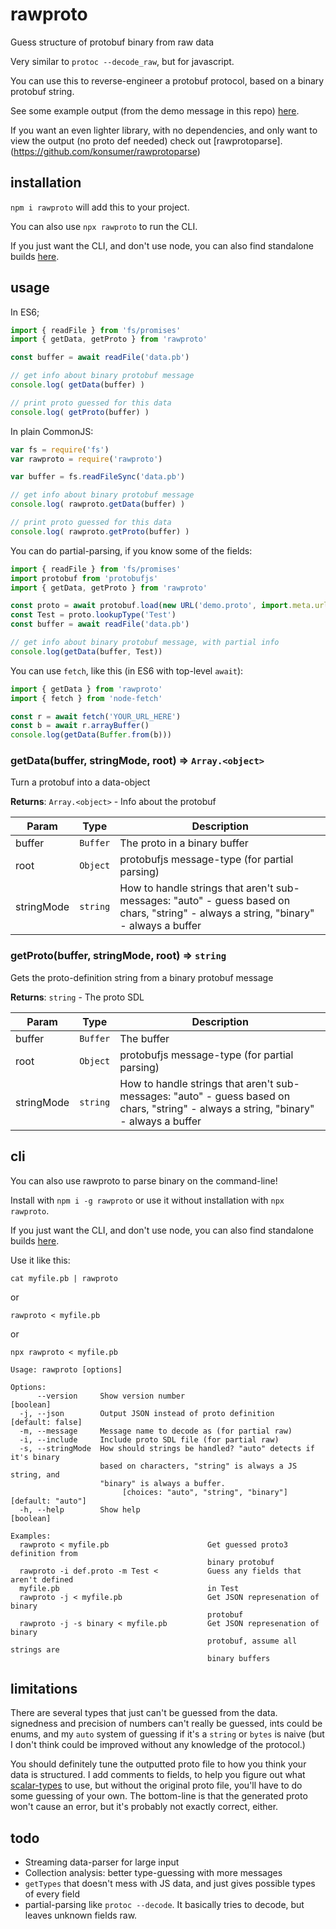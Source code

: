 # rawproto

Guess structure of protobuf binary from raw data

Very similar to `protoc --decode_raw`, but for javascript.

You can use this to reverse-engineer a protobuf protocol, based on a binary protobuf string.

See some example output (from the demo message in this repo) [here](https://gist.github.com/konsumer/3647d466b497e6950b12291e47f11eeb).

If you want an even lighter library, with no dependencies, and only want to view the output (no proto def needed) check out [rawprotoparse].(https://github.com/konsumer/rawprotoparse)

## installation

`npm i rawproto` will add this to your project.

You can also use `npx rawproto` to run the CLI.

If you just want the CLI, and don't use node, you can also find standalone builds [here](https://github.com/konsumer/rawproto/releases).


## usage

In ES6;

```js
import { readFile } from 'fs/promises'
import { getData, getProto } from 'rawproto'

const buffer = await readFile('data.pb')

// get info about binary protobuf message
console.log( getData(buffer) )

// print proto guessed for this data
console.log( getProto(buffer) )
```

In plain CommonJS:

```js
var fs = require('fs')
var rawproto = require('rawproto')

var buffer = fs.readFileSync('data.pb')

// get info about binary protobuf message
console.log( rawproto.getData(buffer) )

// print proto guessed for this data
console.log( rawproto.getProto(buffer) )
```

You can do partial-parsing, if you know some of the fields:

```js
import { readFile } from 'fs/promises'
import protobuf from 'protobufjs'
import { getData, getProto } from 'rawproto'

const proto = await protobuf.load(new URL('demo.proto', import.meta.url).pathname)
const Test = proto.lookupType('Test')
const buffer = await readFile('data.pb')

// get info about binary protobuf message, with partial info
console.log(getData(buffer, Test))
```


You can use `fetch`, like this (in ES6 with top-level `await`):

```js
import { getData } from 'rawproto'
import { fetch } from 'node-fetch'

const r = await fetch('YOUR_URL_HERE')
const b = await r.arrayBuffer()
console.log(getData(Buffer.from(b)))
```

### getData(buffer, stringMode, root) ⇒ <code>Array.&lt;object&gt;</code>
Turn a protobuf into a data-object
  
**Returns**: <code>Array.&lt;object&gt;</code> - Info about the protobuf  

| Param | Type | Description |
| --- | --- | --- |
| buffer | <code>Buffer</code> | The proto in a binary buffer |
| root | <code>Object</code> | protobufjs message-type (for partial parsing) |
| stringMode | <code>string</code> | How to handle strings that aren't sub-messages: "auto" - guess based on chars, "string" - always a string, "binary" - always a buffer |

### getProto(buffer, stringMode, root) ⇒ <code>string</code>
Gets the proto-definition string from a binary protobuf message
 
**Returns**: <code>string</code> - The proto SDL  

| Param | Type | Description |
| --- | --- | --- |
| buffer | <code>Buffer</code> | The buffer |
| root | <code>Object</code> | protobufjs message-type (for partial parsing) |
| stringMode | <code>string</code> | How to handle strings that aren't sub-messages: "auto" - guess based on chars, "string" - always a string, "binary" - always a buffer |

## cli

You can also use rawproto to parse binary on the command-line!

Install with `npm i -g rawproto` or use it without installation with `npx rawproto`.

If you just want the CLI, and don't use node, you can also find standalone builds [here](https://github.com/konsumer/rawproto/releases).

Use it like this:

```
cat myfile.pb | rawproto
```

or

```
rawproto < myfile.pb
```

or

```
npx rawproto < myfile.pb
```

```
Usage: rawproto [options]

Options:
      --version     Show version number                                [boolean]
  -j, --json        Output JSON instead of proto definition     [default: false]
  -m, --message     Message name to decode as (for partial raw)
  -i, --include     Include proto SDL file (for partial raw)
  -s, --stringMode  How should strings be handled? "auto" detects if it's binary
                    based on characters, "string" is always a JS string, and
                    "binary" is always a buffer.
                         [choices: "auto", "string", "binary"] [default: "auto"]
  -h, --help        Show help                                          [boolean]

Examples:
  rawproto < myfile.pb                      Get guessed proto3 definition from
                                            binary protobuf
  rawproto -i def.proto -m Test <           Guess any fields that aren't defined
  myfile.pb                                 in Test
  rawproto -j < myfile.pb                   Get JSON represenation of binary
                                            protobuf
  rawproto -j -s binary < myfile.pb         Get JSON represenation of binary
                                            protobuf, assume all strings are
                                            binary buffers
```


## limitations

There are several types that just can't be guessed from the data. signedness and precision of numbers can't really be guessed, ints could be enums, and my `auto` system of guessing if it's a `string` or `bytes` is naive (but I don't think could be improved without any knowledge of the protocol.)

You should definitely tune the outputted proto file to how you think your data is structured. I add comments to fields, to help you figure out what [scalar-types](https://developers.google.com/protocol-buffers/docs/proto3#scalar) to use, but without the original proto file, you'll have to do some guessing of your own. The bottom-line is that the generated proto won't cause an error, but it's probably not exactly correct, either.


## todo

* Streaming data-parser for large input
* Collection analysis: better type-guessing with more messages
* `getTypes` that doesn't mess with JS data, and just gives possible types of every field
* partial-parsing like `protoc --decode`. It basically tries to decode, but leaves unknown fields raw.
